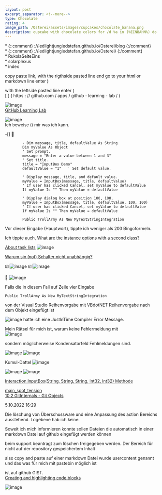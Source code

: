 ```yaml
---
layout: post
excerpt_separator: <!--more-->
type: Chocolate
rating: 4
image_path: /Osterei/assets/images/cupcakes/chocolate_banana.png
description: cupcake with chocolate colors for /d %a in (%EINBAHN%) do dir /b %a
---
```

° {::comment} ://ledlightjungledstefan.github.io/Osterei/blog {:/comment}
<br>
° {::comment} ://ledlightjungledstefan.github.io/Osterei/ {:/comment}
<br>
° RukolaSeiteEins
<br>
° solarplexus
<br>
° index

copy paste link, with the rigthside pasted line end
go to your html or markdown line enter )

with the leftside pasted line enter (<br>
[ ] ( https : // github.com / apps / github - learning - lab / )

![image](https://user-images.githubusercontent.com/75255909/195904949-e8244fc6-8b7d-412c-92dc-4cd971eb95b4.png)<br>
[GitHub Learning Lab](https://github.com/apps/github-learning-lab)

![image](https://user-images.githubusercontent.com/75255909/195904010-5a830101-de38-4bac-b534-536701388370.png)<br>
Ich beweise () mir was ich kann.

-[] :black_square_button:

```VBA
        - Dim message, title, defaultValue As String
        Dim myValue As Object
        ' Set prompt.
        message = "Enter a value between 1 and 3"
        ' Set title.
        title = "InputBox Demo"
        defaultValue = "1"   ' Set default value.

        ' Display message, title, and default value.
        myValue = InputBox(message, title, defaultValue)
        ' If user has clicked Cancel, set myValue to defaultValue
        If myValue Is "" Then myValue = defaultValue

        ' Display dialog box at position 100, 100.
        myValue = InputBox(message, title, defaultValue, 100, 100)
        ' If user has clicked Cancel, set myValue to defaultValue
        If myValue Is "" Then myValue = defaultValue    
```        
            Public TrollArmy As New MyTextStringIntegration

Vor dieser Eingabe (Hauptwort), tippte ich weniger als 200
Bingoformeln.

Ich tippte auch,
[What are the instance options with a second class?](https://learn.microsoft.com/en-us/answers/questions/1047915/what-are-the-instance-options-with-a-second-class.html)<br>

[About task lists](https://docs.github.com/en/issues/tracking-your-work-with-issues/about-task-lists)
![image](https://user-images.githubusercontent.com/75255909/195951431-9c588aa9-5c6e-4861-8345-1ab303f5b120.png)

[Warum sin (not) Schalter nicht unabhängig?](https://social.msdn.microsoft.com/Forums/de-DE/ab90bfa9-8bad-41ba-8946-238f20780157/warum-sin-not-schalter-nicht-unabhngig?forum=visualbasicde)<br>

:ballot_box_with_check: ![image](https://user-images.githubusercontent.com/75255909/195952791-a4a3be8b-fccb-4f37-b442-747188463cf4.png)
:ballot_box_with_check: ![image](https://user-images.githubusercontent.com/75255909/195952842-30f0304f-2ddc-4117-8ef6-a9742d2864c0.png)

:black_square_button: ![image](https://user-images.githubusercontent.com/75255909/195952896-b222a509-976f-42bb-940a-e9be7f68f9fb.png)

Falls die in diesem Fall auf Zeile vier Eingabe

    Public TrollArmy As New MyTextStringIntegration
    
von der Visual Studio Reihenvorgabe mit VBdotNET Reihenvorgabe
nach dem Objekt eingefügt ist

![image](https://user-images.githubusercontent.com/75255909/195789199-af2c344b-4731-4559-9a65-1995599f72a1.png)
hatte ich eine JustInTime Compiler Error Message.

Mein Rätsel für mich ist, warum keine Fehlermeldung mit<br>
![image](https://user-images.githubusercontent.com/75255909/195790324-b70d78d9-1ccf-4df4-b383-123b1afe0d6a.png)

sondern möglicherweise Kondensatorfeld Fehlmeldungen
sind.
<!------>

![image](https://user-images.githubusercontent.com/75255909/193558846-d34c296f-3cbe-4566-9606-21305235cf31.png)
![image](https://user-images.githubusercontent.com/75255909/193559632-14f0cf35-3417-4bdf-a505-685634ea8ce4.png)

Kumul-Dattel
![image](https://user-images.githubusercontent.com/75255909/193556849-671685b7-aa5c-4994-8633-4ca0d7457d38.png)<br>

<!------>
![image](https://user-images.githubusercontent.com/75255909/195893924-3550e2d2-4294-42a3-a574-ca05a4c1d594.png)
![image](https://user-images.githubusercontent.com/75255909/195894313-42b2412d-b37d-460e-b10e-b8452ad4fd55.png)

[Interaction.InputBox(String, String, String, Int32, Int32) Methode](https://learn.microsoft.com/de-de/dotnet/api/microsoft.visualbasic.interaction.inputbox?view=net-6.0)
<!------>

[main_spot_tension](https://ledlightjungledstefan.github.io/Osterei/)<br>
[10.2 GitInternals - Git Objects](https://git-scm.com/book/en/v2/Git-Internals-Git-Objects)

5.10.2022
16:29

Die löschung von Überschussware und eine Anpassung des action
Bereichs ausstehend. Logebene hab ich keine.

Soweit ich mich informieren konnte sollen Dateien die automatisch
in einer markdown Datei auf github eingefügt werden können

beim support beantragt zum löschen freigegeben werden.
Der Bereich für nicht auf der repository gespeichertem Inhalt

also copy and paste auf einer markdown Datei wurde usercontent
genannt und das was für mich mit pastebin möglich ist

ist auf github GIST.<br>
[Creating and highlighting code blocks](https://docs.github.com/en/get-started/writing-on-github/working-with-advanced-formatting/creating-and-highlighting-code-blocks)

![image](https://user-images.githubusercontent.com/75255909/195944419-dd7e3769-ad38-487c-8b84-465f50b4d26d.png)
